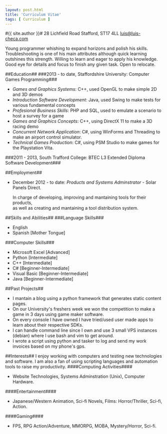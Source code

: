 ```yaml
---
layout: post.html
title: 'Curriculum Vitae'
tags: [ Curriculum ]
---
```

#{{ site.author }}#
28 Lichfield Road
Stafford, ST17 4LL
luis@luis-checa.com

Young programmer whishing to expand horizons and polish his skills. Troubleshooting is one of his main attributes although quick learning outshines this strength. Willing to learn and eager to apply his knowledge. Good eye for details and focus to finish any given task.
Open to relocate.

##Education##
###2013 - to date, Staffordshire University: Computer Games Programming###
  - _Games and Graphics Systems_: C++, used OpenGL to make simple 2D and 3D demos
  - _Introduction Software Development_: Java, used Swing to make tests for various fundamental concepts
  - _Profesional Business Skills_: PHP and SQL, used to emulate a scenario to host a survey for a game
  - _Games and Graphics Concepts_: C++, using DirectX 11 to make a 3D racing demo
  - _Concurrent Network Application_: C#, using WinForms and Threading to make an airport control simulator.
  - _Technical Games Production_: C#, using PSM Studio to make games for the Playstation Vita.

###2011 - 2013, South Trafford College: BTEC L3 Extended Diploma Software Development###


##Employment##
- December 2012 - to date: *Products and Systems Adminstrator* - Solar Panels Direct.

  In charge of developing, improving and mantaining tools for their products,<br />
  as well as creating and mantaining a tool distribution system.

##Skills and Abilities##
###Language Skills###
- English
- Spanish [Mother Tongue]

###Computer Skills###
- Microsoft Excel [Advanced]
- Python [Intermediate]
- C++ [Intermediate]
- C# [Beginner-Intermediate]
- Visual Basic [Beginner-Intermediate]
- Java [Beginner-Intermediate]

##Past Projects##
- I mantain a blog using a python framework that generates static content pages.
- On our University's freshers week we won the competition to make a game in 3 days using game maker software.
- On every console I have owned I have tried/used user made apps to learn about their respective SDKs.
- I can handle command line since I own and use 3 small VPS instances (debian) where I use bash and vim to get around.
- I wrote a script using python and tasker to log and send my work invoices based on my phone's gps.

##Interests##
I enjoy working with computers and testing new technologies and software.
I am also a fan of using scripting languages and automation tools to raise my productivity.
####Computing Activities####
- Website Technologies, Systems Adminstration (Unix), Computer Hardware.

####Entertainment####
- Japanese/Western Animation, Sci-fi Novels, Films: Horror/Thriller, Sci-fi, Action.

####Gaming####
- FPS, RPG Action/Adventure, MMORPG, MOBA, Mystery/Horror, Sci-fi.

